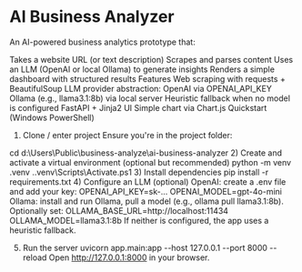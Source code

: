 # AI Business Analyzer
An AI-powered business analytics prototype that:

Takes a website URL (or text description)
Scrapes and parses content
Uses an LLM (OpenAI or local Ollama) to generate insights
Renders a simple dashboard with structured results
Features
Web scraping with requests + BeautifulSoup
LLM provider abstraction:
OpenAI via OPENAI_API_KEY
Ollama (e.g., llama3.1:8b) via local server
Heuristic fallback when no model is configured
FastAPI + Jinja2 UI
Simple chart via Chart.js
Quickstart (Windows PowerShell)
1) Clone / enter project
Ensure you're in the project folder:

cd d:\Users\Public\business-analyze\ai-business-analyzer
2) Create and activate a virtual environment (optional but recommended)
python -m venv .venv
.\.venv\Scripts\Activate.ps1
3) Install dependencies
pip install -r requirements.txt
4) Configure an LLM (optional)
OpenAI: create a .env file and add your key:
OPENAI_API_KEY=sk-...
OPENAI_MODEL=gpt-4o-mini
Ollama: install and run Ollama, pull a model (e.g., ollama pull llama3.1:8b). Optionally set:
OLLAMA_BASE_URL=http://localhost:11434
OLLAMA_MODEL=llama3.1:8b
If neither is configured, the app uses a heuristic fallback.

5) Run the server
uvicorn app.main:app --host 127.0.0.1 --port 8000 --reload
Open http://127.0.0.1:8000 in your browser.
